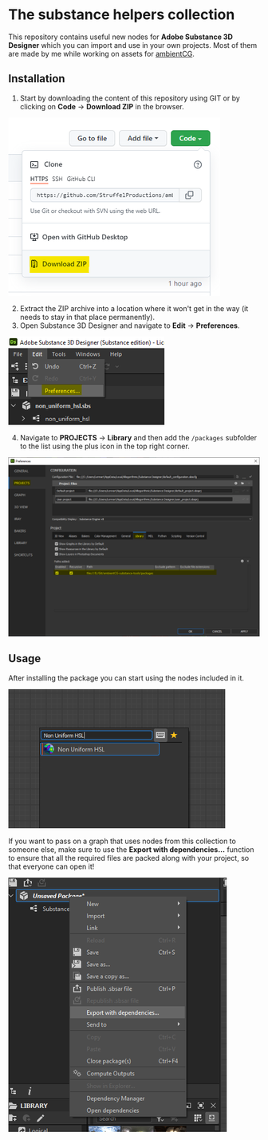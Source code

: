 # The substance helpers collection
This repository contains useful new nodes for **Adobe Substance 3D Designer** which you can import and use in your own projects. Most of them are made by me while working on assets for [ambientCG](https://ambientCG.com).

## Installation
1. Start by downloading the content of this repository using GIT or by clicking on **Code** -> **Download ZIP** in the browser.

![](documentationfiles/installation-download.png)

2. Extract the ZIP archive into a location where it won't get in the way (it needs to stay in that place permanently).
3. Open Substance 3D Designer and navigate to **Edit** -> **Preferences**.

![](documentationfiles/installation-edit-preferences.png)

4. Navigate to **PROJECTS** -> **Library** and then add the `/packages` subfolder to the list using the plus icon in the top right corner.

![](documentationfiles/installation-preferences-details.png)

## Usage
After installing the package you can start using the nodes included in it.

![](documentationfiles/installation-success.png)

If you want to pass on a graph that uses nodes from this collection to someone else, make sure to use the **Export with dependencies...** function to ensure that all the required files are packed along with your project, so that everyone can open it!

![](documentationfiles/usage-export-with-dependencies.png)